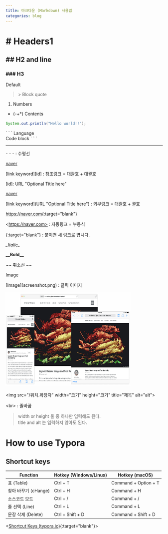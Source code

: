 ```yaml
---
title: 마크다운 (Markdown) 사용법
categories: blog
---
```


# \# Headers1

## \## H2 and line
### \### H3
Default
> \> Block quote 

1. Numbers

+ \(-+*) Contents

```java
System.out.println("Hello world!!");
```
\` \` \` Language <br> Code block \` \` \`

---
\- \- \-  : 수평선

[naver]

[naver]:https://naver.com	"Go to Naver"

\[link keyword][id]  : 참조링크 = 대괄호 + 대괄호

\[id]: URL "Optional Title here"

[naver](https://naver.com, "Go to Naver")

\[link keyword](URL "Optional Title here") : 외부링크 = 대괄호 + 괄호

<https://naver.com>{:target="blank"}

\<https://naver.com> : 자동링크 = 부등식

\{:target="blank"} : 붙이면 새 링크로 엽니다.

_\_Italic\__ 

__\_\_Bold\_\___ 

\~\~ ~~취소선~~ \~\~ 

[Image](/screenshot.png)

\[Image](screenshot.png) : 클릭 이미지

<img src="/screenshot.png" width="400px" height="300px" title="예시" alt="alt">

\<img src="/위치.확장자" width="크기" height="크기" title="제목" alt="alt"> 

\<br> : 줄바꿈

> width or height 둘 중 하나만 입력해도 된다.<br>title and alt 는 입력하지 않아도 된다.

# How to use Typora

## Shortcut keys

| Function             | Hotkey (Windows/Linux) | Hotkey (macOS)       |
| -------------------- | ---------------------- | -------------------- |
| 표 (Table)           | Ctrl + T               | Command + Option + T |
| 찾아 바꾸기 (cHange) | Ctrl + H               | Command + H          |
| 소스코드 모드        | Ctrl + /               | Command + /          |
| 줄 선택 (Line)       | Ctrl + L               | Command + L          |
| 문장 삭제 (Delete)   | Ctrl + Shift + D       | Command + Shift + D  |

<[Shortcut Keys (typora.io)](https://support.typora.io/Shortcut-Keys/#change-shortcut-keys){:target="blank"}>
